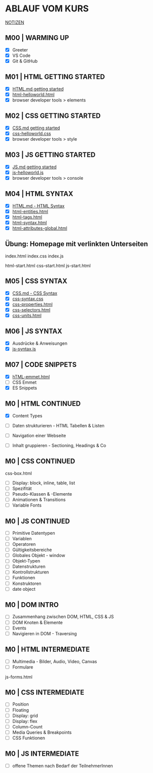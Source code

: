 # ABLAUF VOM KURS

[NOTIZEN](./NOTES.md)

## M00 | WARMING UP

- [x] Greeter
- [X] VS Code
- [X] Git & GitHub

## M01 | HTML GETTING STARTED

- [X] [HTML.md getting started](./theory-app/slides/HTML.md#html--getting-started)
- [X] [html-helloworld.html](./theory-app/html-helloworld.html) <!-- Beim ersten Mal klick einfach auf den Link, um die Datei anzulegen -->
- [X] browser developer tools > elements

## M02 | CSS GETTING STARTED

- [X] [CSS.md getting started](./theory-app/slides/CSS.md#css--getting-started)
- [X] [css-helloworld.css](./theory-app/css-helloworld.css) <!-- Beim ersten Mal klick einfach auf den Link, um die Datei anzulegen -->
- [X] browser developer tools > style

## M03 | JS GETTING STARTED

- [X] [JS.md getting started](./theory-app/slides/JS.md#js--getting-started)
- [X] [js-helloworld.js](./theory-app/js-helloworld.js) <!-- Beim ersten Mal klick einfach auf den Link, um die Datei anzulegen -->
- [X] browser developer tools > console

## M04 | HTML SYNTAX

- [X] [HTML.md - HTML Syntax](./theory-app/slides/HTML.md#html--syntax)
- [X] [html-entities.html](./theory-app/html-entities.html)
- [X] [html-tags.html](./theory-app/html-tags.html)
- [X] [html-syntax.html](./theory-app/html-syntax.html)
- [X] [html-attributes-global.html](./theory-app/html-attributes-global.html)

## Übung: Homepage mit verlinkten Unterseiten

index.html
index.css
index.js

html-start.html
css-start.html
js-start.html

## M05 | CSS SYNTAX

- [X] [CSS.md - CSS Syntax](./theory-app/slides/CSS.md#css--syntax)
- [X] [css-syntax.css](./theory-app/css-syntax.css)
- [X] [css-properties.html](./theory-app/css-properties.html)
- [X] [css-selectors.html](./theory-app/css-selectors.html)
- [X] [css-units.html](./theory-app/css-units.html)

## M06 | JS SYNTAX

- [X] Ausdrücke & Anweisungen
- [X] [js-syntax.js](./theory-app/js-syntax.js)

## M07 | CODE SNIPPETS

- [X] [hTML-emmet.html](./theory-app/html-emmet.html)
- [ ] CSS Emmet
- [X] ES Snippets

## M0 | HTML CONTINUED

- [X] Content Types
- [ ] Daten strukturieren - HTML Tabellen & Listen
- [ ] Navigation einer Webseite
- [ ] Inhalt gruppieren - Sectioning, Headings & Co


## M0 | CSS CONTINUED

css-box.html

- [ ] Display: block, inline, table, list
- [ ] Spezifität
- [ ] Pseudo-Klassen & -Elemente
- [ ] Animationen & Transitions
- [ ] Variable Fonts

## M0 | JS CONTINUED
- [ ] Primitive Datentypen
- [ ] Variablen
- [ ] Operatoren
- [ ] Gültigkeitsbereiche
- [ ] Globales Objekt - window
- [ ] Objekt-Typen
- [ ] Datenstrukturen
- [ ] Kontrollstrukturen
- [ ] Funktionen
- [ ] Konstruktoren
- [ ] date object

## M0 | DOM INTRO

- [ ] Zusammenhang zwischen DOM, HTML, CSS & JS
- [ ] DOM Knoten & Elemente
- [ ] Events
- [ ] Navigieren in DOM - Traversing

## M0 | HTML INTERMEDIATE

- [ ] Multimedia - Bilder, Audio, Video, Canvas
- [ ] Formulare

js-forms.html

## M0 | CSS INTERMEDIATE

- [ ] Position
- [ ] Floating
- [ ] Display: grid
- [ ] Display: flex
- [ ] Column-Count
- [ ] Media Queries & Breakpoints
- [ ] CSS Funktionen

## M0 | JS INTERMEDIATE

- [ ] offene Themen nach Bedarf der TeilnehmerInnen
